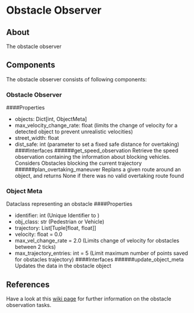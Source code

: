 
# Obstacle Observer

## About
The obstacle observer 
## Components
The obstacle observer consists of following components:

### Obstacle Observer
####Properties
- objects: Dict[int, ObjectMeta]
- max_velocity_change_rate: float (limits the change of velocity for a detected object to prevent unrealistic velocities)
- street_width: float 
- dist_safe: int (parameter to set a fixed safe distance for overtaking)
####Interfaces
######get_speed_observation
Retrieve the speed observation containing the information about blocking vehicles. Considers Obstacles blocking the current trajectory
######plan_overtaking_maneuver
Replans a given route around an object, and returns None if there was no valid overtaking route found  

### Object Meta
Dataclass representing an obstacle
####Properties
- identifier: int (Unique Identifier to )
- obj_class: str (Pedestrian or Vehicle)
- trajectory: List[Tuple[float, float]]
- velocity: float = 0.0
- max_vel_change_rate = 2.0 (Limits change of velocity for obstacles between 2 ticks)
- max_trajectory_entries: int = 5 (Limit maximum number of points saved for obstacles trajectory)
####Interfaces
######update_object_meta
Updates the data in the obstacle object
## References
Have a look at this [wiki page](https://github.com/ll7/paf21-1/wiki/Obstacle-Observer)
for further information on the obstacle observation tasks.
